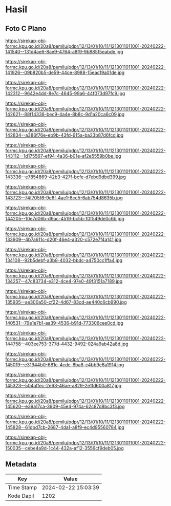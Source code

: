 # Hasil

## Foto C Plano

https://sirekap-obj-formc.kpu.go.id/20a8/pemilu/pdpr/12/13/01/10/11/1213011011001-20240222-141540--131d4ae6-8ae9-4764-a8f9-9b885f5eabde.jpg

https://sirekap-obj-formc.kpu.go.id/20a8/pemilu/pdpr/12/13/01/10/11/1213011011001-20240222-141926--09b820b5-de59-44ce-8988-15eac19a01de.jpg

https://sirekap-obj-formc.kpu.go.id/20a8/pemilu/pdpr/12/13/01/10/11/1213011011001-20240222-142312--9642e4dd-8e7c-4645-99a6-44f073d97fc9.jpg

https://sirekap-obj-formc.kpu.go.id/20a8/pemilu/pdpr/12/13/01/10/11/1213011011001-20240222-142621--88f14338-bec9-4a4e-8b8c-9d1a20ca6c09.jpg

https://sirekap-obj-formc.kpu.go.id/20a8/pemilu/pdpr/12/13/01/10/11/1213011011001-20240222-142834--a386f76e-eb9b-43fd-915a-ba23b87d6fcd.jpg

https://sirekap-obj-formc.kpu.go.id/20a8/pemilu/pdpr/12/13/01/10/11/1213011011001-20240222-143112--1d175567-ef94-4a36-b01e-af2e5559b0be.jpg

https://sirekap-obj-formc.kpu.go.id/20a8/pemilu/pdpr/12/13/01/10/11/1213011011001-20240222-143336--e7854869-42b3-427f-bcfe-d7ebd9dbd399.jpg

https://sirekap-obj-formc.kpu.go.id/20a8/pemilu/pdpr/12/13/01/10/11/1213011011001-20240222-143723--74f705f6-9e6f-4ae1-8cc5-6ab754d8635b.jpg

https://sirekap-obj-formc.kpu.go.id/20a8/pemilu/pdpr/12/13/01/10/11/1213011011001-20240222-144205--10e7d06b-d9ac-4519-bc5b-f0f549de0c6b.jpg

https://sirekap-obj-formc.kpu.go.id/20a8/pemilu/pdpr/12/13/01/10/11/1213011011001-20240222-133909--4b7a611c-d20f-46e4-a320-c572e7f4a141.jpg

https://sirekap-obj-formc.kpu.go.id/20a8/pemilu/pdpr/12/13/01/10/11/1213011011001-20240222-134108--92b5debf-a3b8-4032-bbdc-a4750cc1ffa4.jpg

https://sirekap-obj-formc.kpu.go.id/20a8/pemilu/pdpr/12/13/01/10/11/1213011011001-20240222-134257--47c83734-e312-4ce4-97e0-49f3151a7189.jpg

https://sirekap-obj-formc.kpu.go.id/20a8/pemilu/pdpr/12/13/01/10/11/1213011011001-20240222-135935--ae300a50-cf22-4d67-83cd-ae440c6cb990.jpg

https://sirekap-obj-formc.kpu.go.id/20a8/pemilu/pdpr/12/13/01/10/11/1213011011001-20240222-140531--79e1e7b1-aa39-4536-b91d-773306cee0cd.jpg

https://sirekap-obj-formc.kpu.go.id/20a8/pemilu/pdpr/12/13/01/10/11/1213011011001-20240222-144758--403ee753-377d-4432-9492-024a9ab42a8d.jpg

https://sirekap-obj-formc.kpu.go.id/20a8/pemilu/pdpr/12/13/01/10/11/1213011011001-20240222-145019--e31944b0-681c-4cde-8ba8-c4bb9e6a1914.jpg

https://sirekap-obj-formc.kpu.go.id/20a8/pemilu/pdpr/12/13/01/10/11/1213011011001-20240222-145323--504affec-2e63-46ae-a829-2e1fd600a817.jpg

https://sirekap-obj-formc.kpu.go.id/20a8/pemilu/pdpr/12/13/01/10/11/1213011011001-20240222-145620--e39a17ca-3909-45e4-974a-62c87d8bc3f3.jpg

https://sirekap-obj-formc.kpu.go.id/20a8/pemilu/pdpr/12/13/01/10/11/1213011011001-20240222-145828--61dbd7cb-2687-4da1-a8f9-ec4d95560784.jpg

https://sirekap-obj-formc.kpu.go.id/20a8/pemilu/pdpr/12/13/01/10/11/1213011011001-20240222-150035--cebe4a9d-1c44-432a-af12-3556cf9deb05.jpg


## Metadata

| Key        | Value               |
| ---------- | ------------------- |
| Time Stamp | 2024-02-22 15:03:39 |
| Kode Dapil | 1202                |



